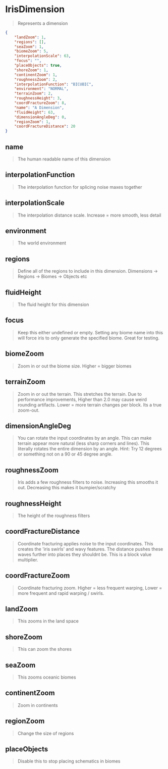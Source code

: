 # IrisDimension
> Represents a dimension
```json
{
    "landZoom": 1,
    "regions": [],
    "seaZoom": 1,
    "biomeZoom": 5,
    "interpolationScale": 63,
    "focus": "",
    "placeObjects": true,
    "shoreZoom": 1,
    "continentZoom": 1,
    "roughnessZoom": 2,
    "interpolationFunction": "BICUBIC",
    "environment": "NORMAL",
    "terrainZoom": 2,
    "roughnessHeight": 3,
    "coordFractureZoom": 8,
    "name": "A Dimension",
    "fluidHeight": 63,
    "dimensionAngleDeg": 0,
    "regionZoom": 1,
    "coordFractureDistance": 20
}
```

## name
> The human readable name of this dimension

## interpolationFunction
> The interpolation function for splicing noise maxes together

## interpolationScale
> The interpolation distance scale. Increase = more smooth, less detail

## environment
> The world environment

## regions
> Define all of the regions to include in this dimension. Dimensions -> Regions -> Biomes -> Objects etc

## fluidHeight
> The fluid height for this dimension

## focus
> Keep this either undefined or empty. Setting any biome name into this will force iris to only generate the specified biome. Great for testing.

## biomeZoom
> Zoom in or out the biome size. Higher = bigger biomes

## terrainZoom
> Zoom in or out the terrain. This stretches the terrain. Due to performance improvements, Higher than 2.0 may cause weird rounding artifacts. Lower = more terrain changes per block. Its a true zoom-out.

## dimensionAngleDeg
> You can rotate the input coordinates by an angle. This can make terrain appear more natural (less sharp corners and lines). This literally rotates the entire dimension by an angle. Hint: Try 12 degrees or something not on a 90 or 45 degree angle.

## roughnessZoom
> Iris adds a few roughness filters to noise. Increasing this smooths it out. Decreasing this makes it bumpier/scratchy

## roughnessHeight
> The height of the roughness filters

## coordFractureDistance
> Coordinate fracturing applies noise to the input coordinates. This creates the 'iris swirls' and wavy features. The distance pushes these waves further into places they shouldnt be. This is a block value multiplier.

## coordFractureZoom
> Coordinate fracturing zoom. Higher = less frequent warping, Lower = more frequent and rapid warping / swirls.

## landZoom
> This zooms in the land space

## shoreZoom
> This can zoom the shores

## seaZoom
> This zooms oceanic biomes

## continentZoom
> Zoom in continents

## regionZoom
> Change the size of regions

## placeObjects
> Disable this to stop placing schematics in biomes

